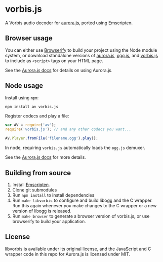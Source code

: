 vorbis.js
======

A Vorbis audio decoder for [aurora.js](https://github.com/audiocogs/aurora.js), ported using Emscripten.

## Browser usage

You can either use [Browserify](http://browserify.org) to build your project using the Node module
system, or download standalone versions of [aurora.js](https://github.com/audiocogs/aurora.js/releases), 
[ogg.js](https://github.com/audiocogs/ogg.js/releases), and [vorbis.js](https://github.com/audiocogs/vorbis.js/releases)
to include as `<script>` tags on your HTML page.

See the [Aurora.js docs](http://github.com/audiocogs/aurora.js/wiki) for details on using Aurora.js.

## Node usage

Install using `npm`:

    npm install av vorbis.js

Register codecs and play a file:

```javascript
var AV = require('av');
require('vorbis.js'); // and any other codecs you want...

AV.Player.fromFile('filename.ogg').play();
```

In node, requiring `vorbis.js` automatically loads the `ogg.js` demuxer.

See the [Aurora.js docs](http://github.com/audiocogs/aurora.js/wiki) for more details.

## Building from source

1. Install [Emscripten](https://github.com/kripken/emscripten/wiki/Emscripten-SDK).
2. Clone git submodules
3. Run `npm install` to install dependencies
4. Run `make libvorbis` to configure and build libogg and the C wrapper. Run this again whenever you make changes to the C wrapper or a new version of libogg is released.
5. Run `make browser` to generate a browser version of vorbis.js, or use browserify to build your application.

## License

libvorbis is available under its original license, and the JavaScript and C wrapper code in this repo
for Aurora.js is licensed under MIT.
